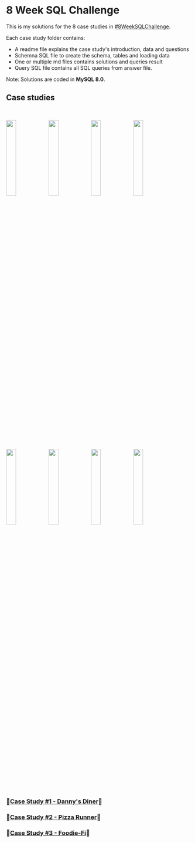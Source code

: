 # 8 Week SQL Challenge

This is my solutions for the 8 case studies in [#8WeekSQLChallenge](https://8weeksqlchallenge.com).

Each case study folder contains:
* A readme file explains the case study's introduction, data and questions
* Schemna SQL file to create the schema, tables and loading data
* One or multiple md files contains solutions and queries result
* Query SQL file contains all SQL queries from answer file.

Note: Solutions are coded in **MySQL 8.0**.

## Case studies

<br>

<img src='https://8weeksqlchallenge.com/images/case-study-designs/1.png' width='23%'><img src='https://8weeksqlchallenge.com/images/case-study-designs/2.png' width='23%'><img src='https://8weeksqlchallenge.com/images/case-study-designs/3.png' width='23%'><img src='https://8weeksqlchallenge.com/images/case-study-designs/4.png' width='23%'><img src='https://8weeksqlchallenge.com/images/case-study-designs/5.png'  width='23%'><img src='https://8weeksqlchallenge.com/images/case-study-designs/6.png' width='23%'><img src='https://8weeksqlchallenge.com/images/case-study-designs/7.png' width='23%'><img src='https://8weeksqlchallenge.com/images/case-study-designs/8.png' width='23%'>
    
<br>

### 🍜[Case Study #1 - Danny's Diner](./Case%20Study%20%231%20-%20Danny's%20Diner)🍜

### 🍕[Case Study #2 - Pizza Runner](./Case%20Study%20%232%20-%20Pizza%20Runner)🍕

### 🥑[Case Study #3 - Foodie-Fi](./Case%20Study%20%233%20-%20Foodie-Fi)🥑